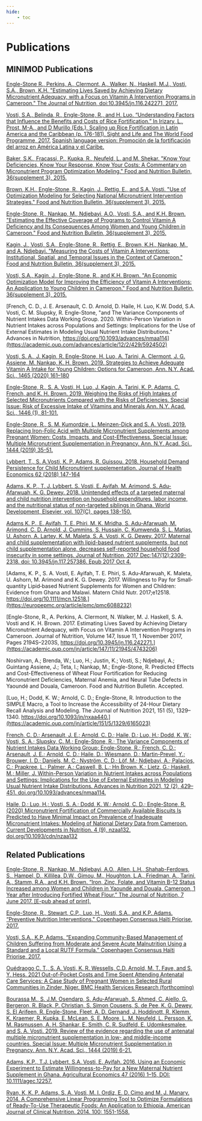 ```yaml
---
hide:
    - toc
---
```


# Publications

## MINIMOD Publications

[Engle-Stone R., Perkins, A., Clermont, A., Walker, N., Haskell, M.J., Vosti, S.A., Brown, K.H. "Estimating Lives Saved by Achieving Dietary Micronutrient Adequacy, with a Focus on Vitamin A Intervention Programs in Cameroon." The Journal of Nutrition, doi:10.3945/jn.116.242271, 2017.](https://academic.oup.com/jn/article/147/11/2194S/4743206)

[Vosti, S.A., Belinda, R., Engle-Stone, R., and H. Luo. “Understanding Factors that Influence the Benefits and Costs of Rice Fortification.” In Irizary, L., Prost, M-A., and D Murillo (Eds.), Scaling up Rice Fortification in Latin America and the Caribbean (p. 176-181). Sight and Life and The World Food Programme, 2017.](https://sightandlife.org/wp-content/uploads/2017/04/Scaling-Up-Rice-Fortification-WFP-Rice-Fortification-ENG.pdf) [Spanish language version: Promoción de la fortificación del arroz en América Latina y el Caribe.](https://documents.wfp.org/stellent/groups/public/documents/liaison_offices/wfp292917.pdf?_ga=2.149659122.51335116.1620372218-2114535856.1620372218)

[Baker, S.K., Fracassi, P., Kupka, R., Neufeld, L. and M. Shekar. "Know Your Deficiencies, Know Your Response, Know Your Costs: A Commentary on Micronutrient Program Optimization Modeling." Food and Nutrition Bulletin, 36(supplement 3), 2015.](https://journals.sagepub.com/doi/10.1177/0379572115597092)

[Brown, K.H., Engle-Stone, R., Kagin, J., Rettig, E., and S.A. Vosti. "Use of Optimization Modeling for Selecting National Micronutrient Intervention Strategies." Food and Nutrition Bulletin, 36(supplement 3), 2015.](https://journals.sagepub.com/doi/full/10.1177/0379572115599325)

[Engle-Stone, R., Nankap, M., Ndjebayi, A.O., Vosti, S.A., and K.H. Brown. "Estimating the Effective Coverage of Programs to Control Vitamin A Deficiency and Its Consequences Among Women and Young Children in Cameroon." Food and Nutrition Bulletin, 36(supplement 3), 2015.](https://journals.sagepub.com/doi/full/10.1177/0379572115595888)

[Kagin, J., Vosti, S.A., Engle-Stone, R., Rettig, E., Brown, K.H., Nankap, M., and A. Ndjebayi. "Measuring the Costs of Vitamin A Interventions: Institutional, Spatial, and Temporal Issues in the Context of Cameroon." Food and Nutrition Bulletin, 36(supplement 3), 2015.](https://journals.sagepub.com/doi/10.1177/0379572115598445)

[Vosti, S.A., Kagin, J., Engle-Stone, R., and K.H. Brown. "An Economic Optimization Model for Improving the Efficiency of Vitamin A Interventions: An Application to Young Children in Cameroon." Food and Nutrition Bulletin, 36(supplement 3), 2015.](https://journals.sagepub.com/doi/pdf/10.1177/0379572115595889)

[French, C. D., J. E. Arsenault, C. D. Arnold, D. Haile, H. Luo, K.W. Dodd, S.A. Vosti, C. M. Slupsky, R. Engle-Stone, "and The Variance Components of Nutrient Intakes Data Working Group. 2020. Within-Person Variation in Nutrient Intakes across Populations and Settings: Implications for the Use of External Estimates in Modeling Usual Nutrient Intake Distributions." Advances in Nutrition, https://doi.org/10.1093/advances/nmaa114](https://academic.oup.com/advances/article/12/2/429/5924502)

[Vosti, S. A., J. Kagin, R. Engle-Stone, H. Luo, A. Tarini, A. Clermont, J. G. Assiene, M. Nankap, K. H. Brown.  2019. Strategies to Achieve Adequate Vitamin A Intake for Young Children: Options for Cameroon, Ann. N.Y. Acad. Sci., 1465 (2020) 161–180](https://nyaspubs.onlinelibrary.wiley.com/doi/10.1111/nyas.14275)

[Engle-Stone, R., S. A. Vosti, H. Luo, J. Kagin, A. Tarini, K. P. Adams, C. French, and K. H. Brown. 2019. Weighing the Risks of High Intakes of Selected Micronutrients Compared with the Risks of Deficiencies.  Special Issue: Risk of Excessive Intake of Vitamins and Minerals Ann. N.Y. Acad. Sci., 1446 (1), 81-101.](https://www.ncbi.nlm.nih.gov/pmc/articles/PMC6618252/)

[Engle-Stone, R., S. M. Kumordzie, L. Meinzen-Dick and S. A. Vosti. 2019. Replacing Iron-Folic Acid with Multiple Micronutrient Supplements among Pregnant Women: Costs, Impacts, and Cost-Effectiveness. Special Issue: Multiple Micronutrient Supplementation in Pregnancy. Ann. N.Y. Acad. Sci., 1444 (2019) 35-51.](https://www.researchgate.net/publication/333424734_Replacing_iron-folic_acid_with_multiple_micronutrient_supplements_among_pregnant_women_in_Bangladesh_and_Burkina_Faso_costs_impacts_and_cost-effectiveness)

[Lybbert, T., S. A.Vosti, K. P. Adams, R. Guissou.  2018.   Household Demand Persistence for Child Micronutrient supplementation.  Journal of Health Economics 62 (2018) 147-164](https://escholarship.org/content/qt55d0h9c7/qt55d0h9c7.pdf?t=qakfml)

[Adams, K. P., T. J. Lybbert, S. Vosti, E. Ayifah, M. Arimond, S. Adu-Afarwuah, K. G. Dewey. 2018. Unintended effects of a targeted maternal and child nutrition intervention on household expenditures, labor income, and the nutritional status of non-targeted siblings in Ghana. World Development, Elsevier, vol. 107(C), pages 138-150.](https://www.sciencedirect.com/science/article/pii/S0305750X18300706)

[Adams K. P., E. Ayifah, T. E. Phiri, M. K. Mridha, S. Adu-Afarwuah, M. Arimond, C. D. Arnold, J. Cummins, S. Hussain, C. Kumwenda, S. L. Matias, U. Ashorn, A. Lartey, K. M. Maleta, S. A. Vosti, K. G. Dewey.  2017.  Maternal and child supplementation with lipid-based nutrient supplements, but not child supplementation alone, decreases self-reported household food insecurity in some settings.  Journal of Nutrition, 2017 Dec;147(12):2309-2318. doi: 10.3945/jn.117.257386. Epub 2017 Oct 4.](https://www.ncbi.nlm.nih.gov/pmc/articles/PMC5697970/)

[Adams, K. P., S. A. Vosti, E. Ayifah, T. E. Phiri, S. Adu‐Afarwuah, K. Maleta, U. Ashorn, M. Arimond and K. G. Dewey.  2017.  Willingness to Pay for Small‐quantity Lipid‐based Nutrient Supplements for Women and Children: Evidence from Ghana and Malawi. Matern Child Nutr. 2017;e12518. https://doi.org/10.1111/mcn.12518.](https://europepmc.org/article/pmc/pmc6088232)

[Engle-Stone, R., A. Perkins, A. Clermont, N. Walker, M. J. Haskell, S. A. Vosti and K. H. Brown.  2017.  Estimating Lives Saved by Achieving Dietary Micronutrient Adequacy, with Focus on Vitamin A Intervention Programs in Cameroon.  Journal of Nutrition, Volume 147, Issue 11, 1 November 2017, Pages 2194S–2203S, https://doi.org/10.3945/jn.116.242271.](https://academic.oup.com/jn/article/147/11/2194S/4743206)

Noshirvan, A.; Brenda, W.; Luo, H.; Justin, K.; Vosti, S.; Ndjebayi, A.; Guintang Assiene, J.; Teta, I.; Nankap, M.; Engle-Stone, R. Predicted Effects and Cost-Effectiveness of Wheat Flour Fortification for Reducing Micronutrient Deficiencies, Maternal Anemia, and Neural Tube Defects in Yaoundé and Douala, Cameroon. Food and Nutrition Bulletin. Accepted.

[Luo, H.; Dodd, K. W.; Arnold, C. D.; Engle-Stone, R. Introduction to the SIMPLE Macro, a Tool to Increase the Accessibility of 24-Hour Dietary Recall Analysis and Modeling. The Journal of Nutrition 2021, 151 (5), 1329–1340. https://doi.org/10.1093/jn/nxaa440.](https://academic.oup.com/jn/article/151/5/1329/6165023)

[French, C. D.; Arsenault, J. E.; Arnold, C. D.; Haile, D.; Luo, H.; Dodd, K. W.; Vosti, S. A.; Slupsky, C. M.; Engle-Stone, R.; The Variance Components of Nutrient Intakes Data Working Group; Engle-Stone, R.; French, C. D.; Arsenault, J. E.; Arnold, C. D.; Haile, D.; Wiesmann, D.; Martin-Prevel, Y.; Brouwer, I. D.; Daniels, M. C.; Nyström, C. D.; Löf, M.; Ndjebayi, A.; Palacios, C.; Prapkree, L.; Palmer, A.; Caswell, B. L.; Hn Brown, K.; Lietz, G.; Haskell, M.; Miller, J. Within-Person Variation in Nutrient Intakes across Populations and Settings: Implications for the Use of External Estimates in Modeling Usual Nutrient Intake Distributions. Advances in Nutrition 2021, 12 (2), 429–451. doi.org/10.1093/advances/nmaa114.](https://academic.oup.com/advances/article/12/2/429/5924502)

[Haile, D.; Luo, H.; Vosti, S. A.; Dodd, K. W.; Arnold, C. D.; Engle-Stone, R. (2020) Micronutrient Fortification of Commercially Available Biscuits Is Predicted to Have Minimal Impact on Prevalence of Inadequate Micronutrient Intakes: Modeling of National Dietary Data from Cameroon. Current Developments in Nutrition. 4 (9), nzaa132. doi.org/10.1093/cdn/nzaa132](https://academic.oup.com/cdn/article/4/9/nzaa132/5890337)

## Related Publications

[Engle-Stone, R.,  Nankap, M., Ndjebayi, A.O., Allen, L.H., Shahab-Ferdows, S., Hampel, D., Killilea, D.W., Gimou, M., Houghton, L.A., Friedman, A., Tarini, A., Stamm, R.A., and K.H. Brown.  “Iron, Zinc, Folate, and Vitamin B-12 Status Increased among Women and Children in Yaoundè and Douala, Cameroon, 1 Year after Introducing Fortified Wheat Flour.” The Journal of Nutrition, 7 June 2017. [E-pub ahead of print].](https://pubmed.ncbi.nlm.nih.gov/28592513/)

[Engle-Stone, R., Stewart, C.P., Luo, H., Vosti, S.A., and K.P. Adams. “Preventive Nutrition Interventions." Copenhagen Consensus Haïti Priorise, 2017.](https://www.copenhagenconsensus.com/sites/default/files/haiti_priorise_nutrition_-_english.pdf)

[Vosti, S.A., K.P. Adams. “Expanding Community-Based Management of Children Suffering from Moderate and Severe Acute Malnutrition Using a Standard and a Local RUTF Formula.” Copenhagen Consensus Haïti Priorise, 2017.](https://www.copenhagenconsensus.com/sites/default/files/haiti_priorise_wasting_vosti_-_english.pdf)

[Ouédraogo C. T., S. A. Vosti, K. R. Wessells, C.D. Arnold, M. T. Faye, and S. Y. Hess.  2021 Out-of-Pocket Costs and Time Spent Attending Antenatal Care Services: A Case Study of Pregnant Women in Selected Rural Communities in Zinder, Niger. BMC Health Services Research (forthcoming)](https://bmchealthservres.biomedcentral.com/articles/10.1186/s12913-020-06027-2)

[Bourassa M., S. J.M. Osendarp, S. Adu-Afarwuah, S. Ahmed, C. Ajello, G. Bergeron, R.  Black, P. Christian, S. Simon Cousens, S. de Pee, K. G. Dewey, S. El Arifeen, R. Engle-Stone, Fleet, A. D. Gernand, J. Hoddinott, R. Klemm, K. Kraemer, R. Kupka, E. McLean, S. E. Moore, L. M. Neufeld, L. Persson, K. M. Rasmussen, A. H. Shankar, E. Smith, C. R. Sudfeld, E. Udomkesmalee, and S. A. Vosti. 2019. Review of the evidence regarding the use of antenatal multiple micronutrient supplementation in low- and middle-income countries.  Special Issue: Multiple Micronutrient Supplementation in Pregnancy. Ann. N.Y. Acad. Sci., 1444 (2019) 6-21.](https://nyaspubs.onlinelibrary.wiley.com/doi/full/10.1111/nyas.14121)

[Adams, K.P., T.J. Lybbert, S.A. Vosti, E. Ayifah.  2016.  Using an Economic Experiment to Estimate Willingness-to-Pay for a New Maternal Nutrient Supplement in Ghana.  Agricultural Economics 47 (2016) 1–15, DOI: 10.1111/agec.12257.](https://onlinelibrary.wiley.com/doi/10.1111/agec.12257)

[Ryan, K, K. P. Adams, S. A. Vosti, M. I. Ordiz, E. D. Cimo and M. J. Manary.  2014.  A Comprehensive Linear Programming Tool to Optimize Formulations of Ready-To-Use Therapeutic Foods: An Application to Ethiopia.  American Journal of Clinical Nutrition. 2014. 100: 1551-1558.](https://arefiles.ucdavis.edu/uploads/filer_public/c8/f9/c8f97b6c-a8c8-4052-a013-fb90a8e24337/am_j_clin_nutr-2014-ryan-ajcn114090670.pdf)
